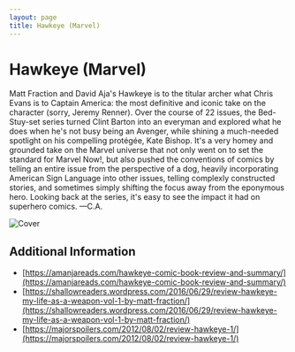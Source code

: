 ```yaml
---
layout: page
title: Hawkeye (Marvel)
---
```


# Hawkeye (Marvel)

Matt Fraction and David Aja's Hawkeye is to the titular archer what Chris Evans is to Captain America: the most definitive and iconic take on the character (sorry, Jeremy Renner). Over the course of 22 issues, the Bed-Stuy-set series turned Clint Barton into an everyman and explored what he does when he's not busy being an Avenger, while shining a much-needed spotlight on his compelling protégée, Kate Bishop. It's a very homey and grounded take on the Marvel universe that not only went on to set the standard for Marvel Now!, but also pushed the conventions of comics by telling an entire issue from the perspective of a dog, heavily incorporating American Sign Language into other issues, telling complexly constructed stories, and sometimes simply shifting the focus away from the eponymous hero. Looking back at the series, it's easy to see the impact it had on superhero comics. —C.A.

![Cover](https://ew.com/thmb/aELPDupIxXlHWNcXm9CwgKVYCjg=/1500x0/filters:no_upscale():max_bytes(150000):strip_icc()/hawkeye-2000-81ce450e4b654382aef50648f098f18f.jpg)

## Additional Information

- [https://amanjareads.com/hawkeye-comic-book-review-and-summary/](https://amanjareads.com/hawkeye-comic-book-review-and-summary/)
- [https://shallowreaders.wordpress.com/2016/06/29/review-hawkeye-my-life-as-a-weapon-vol-1-by-matt-fraction/](https://shallowreaders.wordpress.com/2016/06/29/review-hawkeye-my-life-as-a-weapon-vol-1-by-matt-fraction/)
- [https://majorspoilers.com/2012/08/02/review-hawkeye-1/](https://majorspoilers.com/2012/08/02/review-hawkeye-1/)
